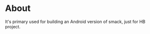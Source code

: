 About
============
It's primary used for building an Android version of smack, just for HB project.
